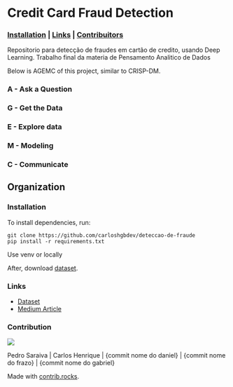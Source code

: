 # Credit Card Fraud Detection

### [Installation](#installation) | [Links](#links) | [Contribuitors](#contribution)

Repositorio para detecção de fraudes em cartão de credito, usando Deep Learning. Trabalho final da materia de Pensamento Analitico de Dados

Below is AGEMC of this project, similar to  CRISP-DM.

### A - Ask a Question
 
### G - Get the Data

### E - Explore data

### M - Modeling

### C - Communicate

## Organization

### Installation

To install dependencies, run:

    git clone https://github.com/carloshgbdev/deteccao-de-fraude
    pip install -r requirements.txt

Use venv or locally

After, download [dataset](https://www.kaggle.com/datasets/mlg-ulb/creditcardfraud?resource=download).

### Links

- [Dataset](https://www.kaggle.com/datasets/mlg-ulb/creditcardfraud?resource=download)
- [Medium Article](https://towardsdatascience.com/credit-card-fraud-detection-9bc8db79b956)

### Contribution

<a href="https://github.com/carloshgbdev/deteccao-de-fraude/graphs/contributors">
  <img src="https://contrib.rocks/image?repo=carloshgbdev/deteccao-de-fraude" />
</a>

Pedro Saraiva | Carlos Henrique | {commit nome do daniel} | {commit nome do frazo} | {commit nome do gabriel}

Made with [contrib.rocks](https://contrib.rocks).